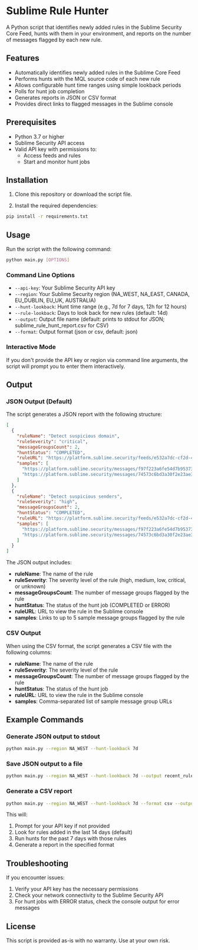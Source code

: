 # Sublime Rule Hunter

A Python script that identifies newly added rules in the Sublime Security Core Feed, hunts with them in your environment, and reports on the number of messages flagged by each new rule.

## Features

- Automatically identifies newly added rules in the Sublime Core Feed
- Performs hunts with the MQL source code of each new rule
- Allows configurable hunt time ranges using simple lookback periods
- Polls for hunt job completion
- Generates reports in JSON or CSV format
- Provides direct links to flagged messages in the Sublime console

## Prerequisites

- Python 3.7 or higher
- Sublime Security API access
- Valid API key with permissions to:
  - Access feeds and rules
  - Start and monitor hunt jobs

## Installation

1. Clone this repository or download the script file.

2. Install the required dependencies:

```bash
pip install -r requirements.txt
```

## Usage

Run the script with the following command:

```bash
python main.py [OPTIONS]
```

### Command Line Options

- `--api-key`: Your Sublime Security API key
- `--region`: Your Sublime Security region (NA_WEST, NA_EAST, CANADA, EU_DUBLIN, EU_UK, AUSTRALIA)
- `--hunt-lookback`: Hunt time range (e.g., 7d for 7 days, 12h for 12 hours)
- `--rule-lookback`: Days to look back for new rules (default: 14d)
- `--output`: Output file name (default: prints to stdout for JSON; sublime_rule_hunt_report.csv for CSV)
- `--format`: Output format (json or csv, default: json)

### Interactive Mode

If you don't provide the API key or region via command line arguments, the script will prompt you to enter them interactively.

## Output

### JSON Output (Default)

The script generates a JSON report with the following structure:

```json
[
  {
    "ruleName": "Detect suspicious domain",
    "ruleSeverity": "critical",
    "messageGroupsCount": 2,
    "huntStatus": "COMPLETED",
    "ruleURL": "https://platform.sublime.security/feeds/e532a7dc-cf2d-4c2b-b4a3-936f5567e757/rules/7cf5585e-8be9-5286-8977-763ec7ceaf33",
    "samples": [
      "https://platform.sublime.security/messages/f97f223a6fe54d7b95373feb38aab5efc7cf842805111df75c6035fa28da3d3c",
      "https://platform.sublime.security/messages/74573c6bd3a30f2e23ae301579fe51955cefdb79b456491c106c74d79ebb839e"
    ]
  },
  {
    "ruleName": "Detect suspicious senders",
    "ruleSeverity": "high",
    "messageGroupsCount": 2,
    "huntStatus": "COMPLETED",
    "ruleURL": "https://platform.sublime.security/feeds/e532a7dc-cf2d-4c2b-b4a3-936f5567e757/rules/97830ff8-f63e-53ea-bf63-982ed8639915",
    "samples": [
      "https://platform.sublime.security/messages/f97f223a6fe54d7b95373feb38aab5efc7cf842805111df75c6035fa28da3d3c",
      "https://platform.sublime.security/messages/74573c6bd3a30f2e23ae301579fe51955cefdb79b456491c106c74d79ebb839e"
    ]
  }
]
```

The JSON output includes:
- **ruleName**: The name of the rule
- **ruleSeverity**: The severity level of the rule (high, medium, low, critical, or unknown)
- **messageGroupsCount**: The number of message groups flagged by the rule
- **huntStatus**: The status of the hunt job (COMPLETED or ERROR)
- **ruleURL**: URL to view the rule in the Sublime console
- **samples**: Links to up to 5 sample message groups flagged by the rule

### CSV Output

When using the CSV format, the script generates a CSV file with the following columns:
- **ruleName**: The name of the rule
- **ruleSeverity**: The severity level of the rule
- **messageGroupsCount**: The number of message groups flagged by the rule
- **huntStatus**: The status of the hunt job
- **ruleURL**: URL to view the rule in the Sublime console
- **samples**: Comma-separated list of sample message group URLs

## Example Commands

### Generate JSON output to stdout
```bash
python main.py --region NA_WEST --hunt-lookback 7d
```

### Save JSON output to a file
```bash
python main.py --region NA_WEST --hunt-lookback 7d --output recent_rules_report.json
```

### Generate a CSV report
```bash
python main.py --region NA_WEST --hunt-lookback 7d --format csv --output recent_rules_report.csv
```

This will:
1. Prompt for your API key if not provided
2. Look for rules added in the last 14 days (default)
3. Run hunts for the past 7 days with those rules
4. Generate a report in the specified format

## Troubleshooting

If you encounter issues:

1. Verify your API key has the necessary permissions
2. Check your network connectivity to the Sublime Security API
3. For hunt jobs with ERROR status, check the console output for error messages

## License

This script is provided as-is with no warranty. Use at your own risk.
